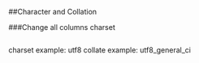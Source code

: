 
##Character and Collation

###Change all columns charset
```mysql
 ```
charset example: utf8
collate example: utf8_general_ci



